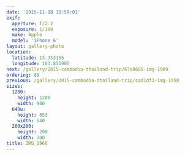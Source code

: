 ```yaml
---
date: '2015-11-18 18:59:01'
exif:
  aperture: f/2.2
  exposure: 1/100
  make: Apple
  model: 'iPhone 6'
layout: gallery-photo
location:
  latitude: 13.353155
  longitude: 103.851905
next: /gallery/2015-cambodia-thailand-trip/67a9685-img-1969
ordering: 89
previous: /gallery/2015-cambodia-thailand-trip/cad1df3-img-1958
sizes:
  1280:
    height: 1280
    width: 960
  640w:
    height: 853
    width: 640
  200x200:
    height: 200
    width: 200
title: IMG_1966
---
```

